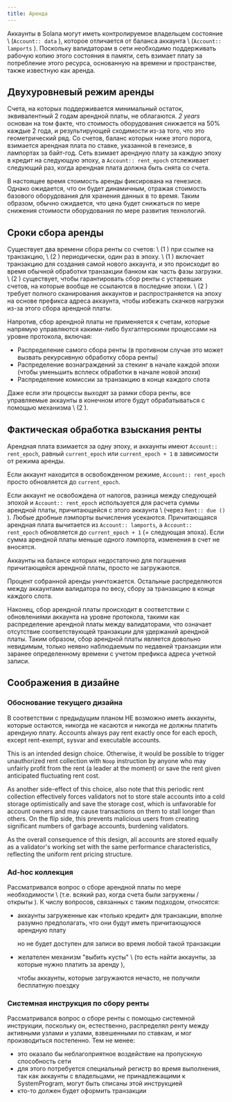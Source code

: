 ```yaml
---
title: Аренда
---
```


Аккаунты в Solana могут иметь контролируемое владельцем состояние \ (`Account:: data` \), которое отличается от баланса аккаунта \ (`Account:: lamports` \). Поскольку валидаторам в сети необходимо поддерживать рабочую копию этого состояния в памяти, сеть взимает плату за потребление этого ресурса, основанную на времени и пространстве, также известную как аренда.

## Двухуровневый режим аренды

Счета, на которых поддерживается минимальный остаток, эквивалентный 2 годам арендной платы, не облагаются. _2 years_ основан на том факте, что стоимость оборудования снижается на 50% каждые 2 года, и результирующей сходимости из-за того, что это геометрический ряд. Со счетов, баланс которых ниже этого порога, взимается арендная плата по ставке, указанной в генезисе, в лампортах за байт-год. Сеть взимает арендную плату за каждую эпоху в кредит на следующую эпоху, а `Account:: rent_epoch` отслеживает следующий раз, когда арендная плата должна быть снята со счета.

В настоящее время стоимость аренды фиксирована на генезисе. Однако ожидается, что он будет динамичным, отражая стоимость базового оборудования для хранения данных в то время. Таким образом, обычно ожидается, что цена будет снижаться по мере снижения стоимости оборудования по мере развития технологий.

## Сроки сбора аренды

Существует два времени сбора ренты со счетов: \ (1 \) при ссылке на транзакцию, \ (2 \) периодически, один раз в эпоху. \ (1 \) включает транзакцию для создания самой нового аккаунта, и это происходит во время обычной обработки транзакции банком как часть фазы загрузки. \ (2 \) существует, чтобы гарантировать сбор ренты с устаревших счетов, на которые вообще не ссылаются в последние эпохи. \ (2 \) требует полного сканирования аккаунтов и распространяется на эпоху на основе префикса адреса аккаунта, чтобы избежать скачков нагрузки из-за этого сбора арендной платы.

Напротив, сбор арендной платы не применяется к счетам, которые напрямую управляются какими-либо бухгалтерскими процессами на уровне протокола, включая:

- Распределение самого сбора ренты (в противном случае это может вызвать рекурсивную обработку сбора ренты)
- Распределение вознаграждений за стекинг в начале каждой эпохи (чтобы уменьшить всплеск обработки в начале новой эпохи)
- Распределение комиссии за транзакцию в конце каждого слота

Даже если эти процессы выходят за рамки сбора ренты, все управляемые аккаунты в конечном итоге будут обрабатываться с помощью механизма \ (2 \).

## Фактическая обработка взыскания ренты

Арендная плата взимается за одну эпоху, и аккаунты имеют `Account:: rent_epoch`, равный `current_epoch` или `current_epoch + 1` в зависимости от режима аренды.

Если аккаунт находится в освобожденном режиме, `Account:: rent_epoch` просто обновляется до `current_epoch`.

Если аккаунт не освобождена от налогов, разница между следующей эпохой и `Account:: rent_epoch` используется для расчета суммы арендной платы, причитающейся с этого аккаунта \ (через `Rent:: due ()` \). Любые дробные лэмпорты вычисления усекаются. Причитающаяся арендная плата вычитается из `Account:: lamports`, а `Account:: rent_epoch` обновляется до `current_epoch + 1` (= следующая эпоха). Если сумма арендной платы меньше одного лэмпорта, изменения в счет не вносятся.

Аккаунты на балансе которых недостаточно для погашения причитающейся арендной платы, просто не загружаются.

Процент собранной аренды уничтожается. Остальные распределяются между аккаунтами валидатора по весу, сбору за транзакцию в конце каждого слота.

Наконец, сбор арендной платы происходит в соответствии с обновлениями аккаунта на уровне протокола, такими как распределение арендной платы между валидаторами, что означает отсутствие соответствующей транзакции для удержаний арендной платы. Таким образом, сбор арендной платы является довольно невидимым, только неявно наблюдаемым по недавней транзакции или заранее определенному времени с учетом префикса адреса учетной записи.

## Соображения в дизайне

### Обоснование текущего дизайна

В соответствии с предыдущим планом НЕ возможно иметь аккаунты, которые остаются, никогда не касаются и никогда не должны платить арендную плату. Accounts always pay rent exactly once for each epoch, except rent-exempt, sysvar and executable accounts.

This is an intended design choice. Otherwise, it would be possible to trigger unauthorized rent collection with `Noop` instruction by anyone who may unfairly profit from the rent (a leader at the moment) or save the rent given anticipated fluctuating rent cost.

As another side-effect of this choice, also note that this periodic rent collection effectively forces validators not to store stale accounts into a cold storage optimistically and save the storage cost, which is unfavorable for account owners and may cause transactions on them to stall longer than others. On the flip side, this prevents malicious users from creating significant numbers of garbage accounts, burdening validators.

As the overall consequence of this design, all accounts are stored equally as a validator's working set with the same performance characteristics, reflecting the uniform rent pricing structure.

### Ad-hoc коллекция

Рассматривался вопрос о сборе арендной платы по мере необходимости \ (т.е. всякий раз, когда счета были загружены / открыты \). К числу вопросов, связанных с таким подходом, относятся:

- аккаунты загруженные как «только кредит» для транзакции, вполне разумно предполагать, что они будут иметь причитающуюся арендную плату

  но не будет доступен для записи во время любой такой транзакции

- желателен механизм "выбить кусты" \ (то есть найти аккаунты, за которые нужно платить за аренду \),

  чтобы аккаунты, которые загружаются нечасто, не получили бесплатную поездку

### Системная инструкция по сбору ренты

Рассматривался вопрос о сборе ренты с помощью системной инструкции, поскольку он, естественно, распределял ренту между активными узлами и узлами, взвешенными по ставкам, и мог производиться постепенно. Тем не менее:

- это оказало бы неблагоприятное воздействие на пропускную способность сети
- для этого потребуется специальный регистр во время выполнения, так как аккаунты с владельцами, не принадлежащими к SystemProgram, могут быть списаны этой инструкцией
- кто-то должен будет оформить транзакции
